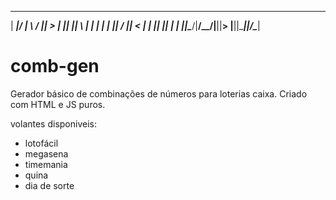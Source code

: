  ______  _____  ____    __  ______    ______  ______  ____   _ 
|   ___|/     \|    \  /  ||      >  |   ___||   ___||    \ | |
|   |__ |     ||     \/   ||     <   |   |  ||   ___||     \| |
|______|\_____/|__/\__/|__||______>  |______||______||__/\____|


# comb-gen
Gerador básico de combinações de números para loterias caixa. Criado com HTML e JS puros.

volantes disponiveis:

- lotofácil
- megasena
- timemania
- quina
- dia de sorte
